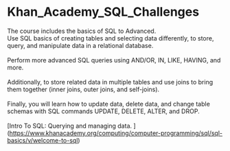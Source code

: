 # Khan_Academy_SQL_Challenges
The course includes the basics of SQL to Advanced.
</br>Use SQL  basics of creating tables and selecting data differently, to store, query, and manipulate data in a relational database.</br> 
</br>Perform more advanced SQL queries using AND/OR, IN, LIKE, HAVING, and more.</br>
</br>Additionally, to store related data in multiple tables and use joins to bring them together (inner joins, outer joins, and self-joins).</br> 
</br>Finally, you will learn how to update data, delete data, and change table schemas with SQL commands UPDATE, DELETE, ALTER, and DROP.</br>
</br>[Intro To SQL: Querying and managing data. ] (https://www.khanacademy.org/computing/computer-programming/sql/sql-basics/v/welcome-to-sql)</br>
